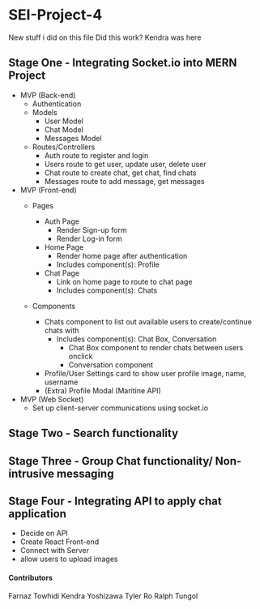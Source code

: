# SEI-Project-4

New stuff i did on this file
Did this work? 
Kendra was here

## Stage One - Integrating Socket.io into MERN Project
- MVP (Back-end)
    - Authentication 
    - Models
        - User Model
        - Chat Model
        - Messages Model
    - Routes/Controllers
        - Auth route to register and login
        - Users route to get user, update user, delete user
        - Chat route to create chat, get chat, find chats
        - Messages route to add message, get messages
- MVP (Front-end)
    - Pages
        - Auth Page
            - Render Sign-up form 
            - Render Log-in form
        - Home Page
            - Render home page after authentication
            - Includes component(s): Profile 
        - Chat Page
            - Link on home page to route to chat page
            - Includes component(s): Chats

    - Components
        - Chats component to list out available users to create/continue chats with
            - Includes component(s): Chat Box, Conversation
                - Chat Box component to render chats between users onclick
                - Conversation component 
        - Profile/User Settings card to show user profile image, name, username
        - (Extra) Profile Modal (Maritine API) 
- MVP (Web Socket)
    - Set up client-server communications using socket.io 
    

## Stage Two - Search functionality
## Stage Three - Group Chat functionality/ Non-intrusive messaging
## Stage Four - Integrating API to apply chat application
- Decide on API 
- Create React Front-end 
- Connect with Server
- allow users to upload images

#### Contributors
Farnaz Towhidi
Kendra Yoshizawa
Tyler Ro
Ralph Tungol